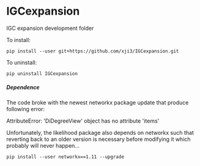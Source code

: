 # IGCexpansion
IGC expansion development folder

To install:

`
pip install --user git+https://github.com/xji3/IGCexpansion.git
`

To uninstall:

`
pip uninstall IGCexpansion
`

##### Dependence

The code broke with the newest networkx package update that produce following error:

AttributeError: 'DiDegreeView' object has no attribute 'items'

Unfortunately, the likelihood package also depends on networkx such that reverting back to an older version is necessary before modifying it which probably will never happen...

`
pip install --user networkx==1.11 --upgrade
` 
